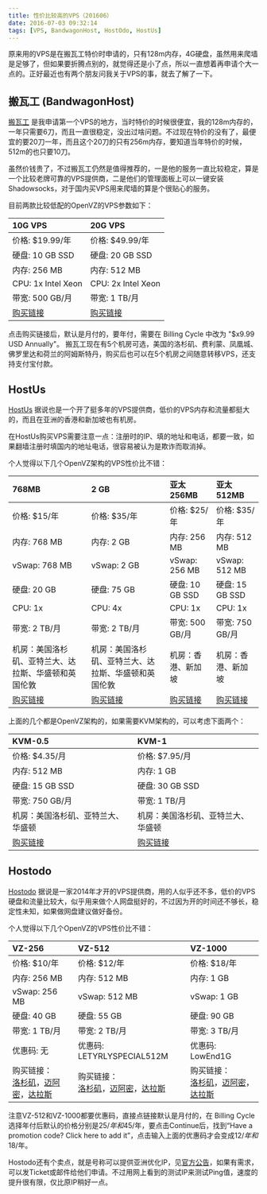 ```yaml
---
title: 性价比较高的VPS（201606）
date: 2016-07-03 09:32:14
tags: [VPS, BandwagonHost, HostOdo, HostUs]
---
```

原来用的VPS是在搬瓦工特价时申请的，只有128m内存，4G硬盘，虽然用来爬墙是足够了，但如果要折腾点别的，就觉得还是小了点，所以一直想着再申请个大一点的。正好最近也有两个朋友问我关于VPS的事，就去了解了一下。

## 搬瓦工 (BandwagonHost)
[搬瓦工](https://bandwagonhost.com/ "Link to BandwagonHost") 是我申请第一个VPS的地方，当时特价的时候很便宜，我的128m内存的，一年只需要6刀，而且一直很稳定，没出过啥问题。不过现在特价的没有了，最便宜的要20刀一年，而且这个20刀的只有256m内存，要知道当年特价的时候，512m的也只要10刀。

虽然价钱贵了，不过搬瓦工仍然是值得推荐的，一是他的服务一直比较稳定，算是一个比较老牌可靠的VPS提供商，二是他们的管理面板上可以一键安装Shadowsocks，对于国内买VPS用来爬墙的算是个很贴心的服务。

目前两款比较低配的OpenVZ的VPS参数如下：

10G VPS | 20G VPS
:-----|:-----
价格: $19.99/年  | 价格: $49.99/年
硬盘: 10 GB SSD  | 硬盘: 20 GB SSD
内存: 256 MB  | 内存: 512 MB 
CPU: 1x Intel Xeon | CPU: 2x Intel Xeon
带宽: 500 GB/月 | 带宽: 1 TB/月 
[购买链接](https://bandwagonhost.com/aff.php?aff=1322&pid=12) | [购买链接](https://bandwagonhost.com/aff.php?aff=1322&pid=13)

点击购买链接后，默认是月付的，要年付，需要在 Billing Cycle 中改为 "$x9.99 USD Annually"。
搬瓦工现在有5个机房可选，美国的洛杉矶、费利蒙、凤凰城、佛罗里达和荷兰的阿姆斯特丹，购买后也可以在5个机房之间随意转移VPS，还支持支付宝付款。

## HostUs
[HostUs](https://hostus.us/ "Link to HostUs") 据说也是一个开了挺多年的VPS提供商，低价的VPS内存和流量都挺大的，而且在亚洲的香港和新加坡也有机房。

在HostUs购买VPS需要注意一点：注册时的IP、填的地址和电话，都要一致，如果翻墙注册时填国内的地址电话，很容易被认为是欺诈而取消掉。

个人觉得以下几个OpenVZ架构的VPS性价比不错：

768MB | 2 GB | 亚太 256MB | 亚太 512MB
:-----|:-----|:-----|:-----
价格: $15/年 | 价格: $35/年 | 价格: $25/年 | 价格: $35/年
内存: 768 MB  | 内存: 2 GB  | 内存: 256 MB  | 内存: 512 MB
vSwap: 768 MB  | vSwap: 2 GB  | vSwap: 256 MB  | vSwap: 512 MB
硬盘: 20 GB  | 硬盘: 75 GB | 硬盘: 10 GB SSD | 硬盘: 15 GB SSD
CPU: 1x | CPU: 4x | CPU: 1x | CPU: 1x
带宽: 2 TB/月 | 带宽: 2 TB/月 | 带宽: 500 GB/月 | 带宽: 750 GB/月
机房：美国洛杉矶、亚特兰大、达拉斯、华盛顿和英国伦敦 | 机房：美国洛杉矶、亚特兰大、达拉斯、华盛顿和英国伦敦 | 机房：香港、新加坡 | 机房：香港、新加坡
[购买链接](https://my.hostus.us/aff.php?aff=1361&pid=103) | [购买链接](https://my.hostus.us/aff.php?aff=1361&pid=142) | [购买链接](https://my.hostus.us/aff.php?aff=1361&pid=183) | [购买链接](https://my.hostus.us/aff.php?aff=1361&pid=179) | 

上面的几个都是OpenVZ架构的，如果需要KVM架构的，可以考虑下面两个：

KVM-0.5 | KVM-1
:-----|:-----
价格: $4.35/月  | 价格: $7.95/月
内存: 512 MB  | 内存: 1 GB 
硬盘: 15 GB SSD  | 硬盘: 30 GB SSD
带宽: 750 GB/月 | 带宽: 1 TB/月 
机房：美国洛杉矶、亚特兰大、华盛顿 | 机房：美国洛杉矶、亚特兰大、华盛顿
[购买链接](https://my.hostus.us/aff.php?aff=1361&pid=307) | [购买链接](https://my.hostus.us/aff.php?aff=1361&pid=308)

## Hostodo
[Hostodo](https://hostodo.com/) 据说是一家2014年才开的VPS提供商，用的人似乎还不多，低价的VPS硬盘和流量比较大，似乎用来做个人网盘挺好的，不过因为开的时间还不够长，稳定性未知，如果做网盘建议做好备份。

个人觉得以下几个OpenVZ的VPS性价比不错：

VZ-256| VZ-512 | VZ-1000
:-----|:-----|:-----
价格: $10/年 | 价格: $12/年 | 价格: $18/年
内存: 256 MB  | 内存: 512 MB  | 内存: 1 GB
vSwap: 256 MB  | vSwap: 512 MB  | vSwap: 1 GB
硬盘: 40 GB  | 硬盘: 55 GB | 硬盘: 90 GB
带宽: 1 TB/月 | 带宽: 2 TB/月 | 带宽: 3 TB/月
优惠码: 无 | 优惠码: LETYRLYSPECIAL512M | 优惠码: LowEnd1G
购买链接：<br/>[洛杉矶](http://hostodo.com/portal/aff.php?aff=162&pid=12)，[迈阿密](http://hostodo.com/portal/aff.php?aff=162&pid=42)，[达拉斯](http://hostodo.com/portal/aff.php?aff=162&pid=89) | 购买链接：<br/>[洛杉矶](http://hostodo.com/portal/aff.php?aff=162&pid=13)，[迈阿密](http://hostodo.com/portal/aff.php?aff=162&pid=43)，[达拉斯](http://hostodo.com/portal/aff.php?aff=162&pid=90) | 购买链接：<br/>[洛杉矶](http://hostodo.com/portal/aff.php?aff=162&pid=14)，[迈阿密](http://hostodo.com/portal/aff.php?aff=162&pid=44)，[达拉斯](http://hostodo.com/portal/aff.php?aff=162&pid=91) 

注意VZ-512和VZ-1000都要优惠码，直接点链接默认是月付的，在 Billing Cycle 选择年付后默认的价格分别是$25/年和$45/年，要点击Continue后，找到“Have a promotion code? Click here to add it”，点击输入上面的优惠码才会变成$12/年和$18/年。

Hostodo还有个卖点，就是号称可以提供亚洲优化IP，见[官方公告](http://hostodo.com/portal/announcements/13/Asia-Optimized-IPs-Available.html)，如果有需求，可以发Ticket或邮件给他们申请。不过用网上看到的测试IP来测试Ping值，速度的提升很有限，仅比原IP稍好一点。